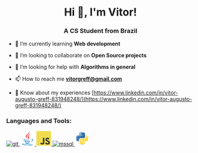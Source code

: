 <h1 align="center">Hi 👋, I'm Vitor!</h1>
<h3 align="center">A CS Student from Brazil</h3>

- 🌱 I’m currently learning **Web development**

- 👯 I’m looking to collaborate on **Open Source projects**

- 🤝 I’m looking for help with **Algorithms in general**

- 📫 How to reach me **vitorgreff@gmail.com**

- 📄 Know about my experiences [https://www.linkedin.com/in/vitor-augusto-greff-831948248/](https://www.linkedin.com/in/vitor-augusto-greff-831948248/)


<h3 align="left">Languages and Tools:</h3>
<p align="left"> <a href="https://git-scm.com/" target="_blank" rel="noreferrer"> <img src="https://www.vectorlogo.zone/logos/git-scm/git-scm-icon.svg" alt="git" width="40" height="40"/> </a> <a href="https://www.java.com" target="_blank" rel="noreferrer"> <img src="https://raw.githubusercontent.com/devicons/devicon/master/icons/java/java-original.svg" alt="java" width="40" height="40"/> </a> <a href="https://developer.mozilla.org/en-US/docs/Web/JavaScript" target="_blank" rel="noreferrer"> <img src="https://raw.githubusercontent.com/devicons/devicon/master/icons/javascript/javascript-original.svg" alt="javascript" width="40" height="40"/> </a> <a href="https://www.microsoft.com/en-us/sql-server" target="_blank" rel="noreferrer"> <img src="https://www.svgrepo.com/show/303229/microsoft-sql-server-logo.svg" alt="mssql" width="40" height="40"/> </a> <a href="https://www.python.org" target="_blank" rel="noreferrer"> <img src="https://raw.githubusercontent.com/devicons/devicon/master/icons/python/python-original.svg" alt="python" width="40" height="40"/> </a> </p>
